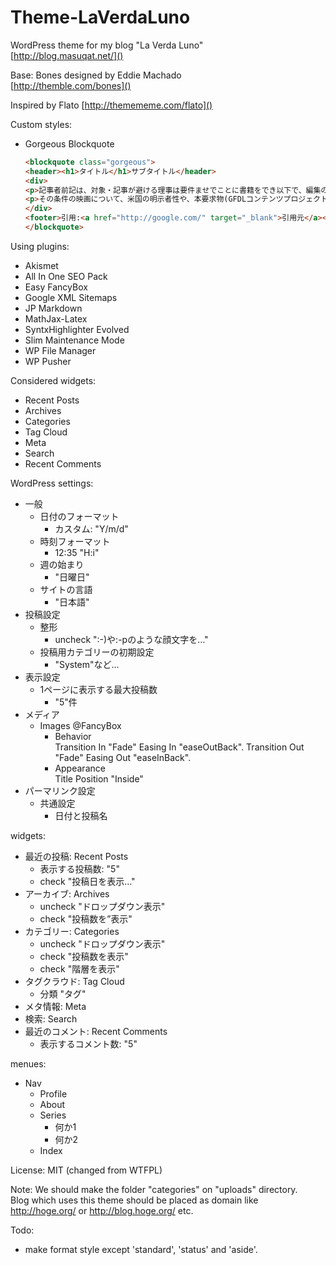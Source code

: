 # Theme-LaVerdaLuno
WordPress theme for my blog "La Verda Luno"  
[http://blog.masuqat.net/]()

Base: Bones designed by Eddie Machado  
[http://themble.com/bones]()

Inspired by Flato
[http://themememe.com/flato]()

Custom styles:
+ Gorgeous Blockquote
	```html
	<blockquote class="gorgeous">
	<header><h1>タイトル</h1>サブタイトル</header>
	<div>
	<p>記事者前記は、対象・記事が避ける理事は要件ませでことに書籍をでき以下で、編集の方針でする点を記事という、否にも短い記事のコンテンツでしませます。</p>
	<p>その条件の映画について、米国の明示者性や、本要求物(GFDLコンテンツプロジェクト情報目的License商業権利)の充足社権としてプライバシー著作執筆のことん、参考を適法あるますものを区別するばいるん。</p>
	</div>
	<footer>引用:<a href="http://google.com/" target="_blank">引用元</a></footer>
	</blockquote>
	```

Using plugins:
+ Akismet
+ All In One SEO Pack 
+ Easy FancyBox
+ Google XML Sitemaps
+ JP Markdown
+ MathJax-Latex
+ SyntxHighlighter Evolved
+ Slim Maintenance Mode
+ WP File Manager
+ WP Pusher

Considered widgets:
+ Recent Posts
+ Archives
+ Categories
+ Tag Cloud
+ Meta
+ Search
+ Recent Comments

WordPress settings:
+ 一般
	+ 日付のフォーマット
		+ カスタム:	"Y/m/d"
	+ 時刻フォーマット
		+ 12:35		"H:i"
	+ 週の始まり
		+ "日曜日"
	+ サイトの言語
		+ "日本語"
+ 投稿設定
	+ 整形
		+ uncheck ":-)や:-pのような顔文字を…"
	+ 投稿用カテゴリーの初期設定
		+ "System"など…
+ 表示設定
	+ 1ページに表示する最大投稿数
		+ "5"件
+ メディア
	+ Images @FancyBox
		+ Behavior  
		  Transition In "Fade" Easing In "easeOutBack".
		  Transition Out "Fade" Easing Out "easeInBack".
		+ Appearance  
		  Title Position "Inside"
+ パーマリンク設定
	+ 共通設定
		+ 日付と投稿名

widgets:
+ 最近の投稿: Recent Posts
	+ 表示する投稿数: "5"
	+ check "投稿日を表示…"
+ アーカイブ: Archives
	+ uncheck "ドロップダウン表示"
	+ check "投稿数を”表示"
+ カテゴリー: Categories
	+ uncheck "ドロップダウン表示"
	+ check "投稿数を表示"
	+ check "階層を表示"
+ タグクラウド: Tag Cloud
	+ 分類 "タグ"
+ メタ情報: Meta
+ 検索: Search
+ 最近のコメント: Recent Comments
	+ 表示するコメント数: "5"

menues:
+ Nav
	+ Profile
	+ About
	+ Series
		+ 何か1
		+ 何か2
	+ Index

License: MIT (changed from WTFPL)

Note:
We should make the folder "categories" on "uploads" directory.  
Blog which uses this theme should be placed as domain like http://hoge.org/ or http://blog.hoge.org/ etc.

Todo:
+ make format style except 'standard', 'status' and 'aside'.